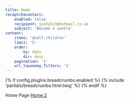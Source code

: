```yaml
---
title: Home
recaptchacontact:
    enabled: false
    recipient: joshyh23@hotmail.co.uk
    subject: 'Become a centre'
content:
    items: '@self.children'
    limit: '5'
    order:
        by: date
        dir: desc
    pagination: '1'
    url_taxonomy_filters: '1'
---
```


{% if config.plugins.breadcrumbs.enabled %}
				{% include 'partials/breadcrumbs.html.twig' %}
{% endif %}

Home Page
[Home 2](/home/home2)